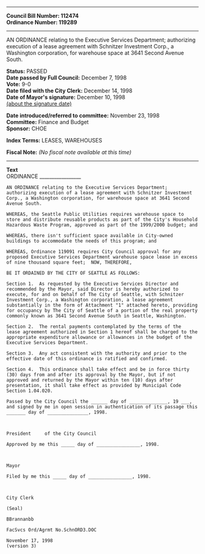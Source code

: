 * * * * *  
  
**Council Bill Number: [](#h0)[](#h2)112474**   
**Ordinance Number: 119289**  
  
* * * * *  
  
AN ORDINANCE relating to the Executive Services Department; authorizing execution of a lease agreement with Schnitzer Investment Corp., a Washington corporation, for warehouse space at 3641 Second Avenue South.  
  
**Status:** PASSED   
**Date passed by Full Council:** December 7, 1998   
**Vote:** 9-0   
**Date filed with the City Clerk:** December 14, 1998   
**Date of Mayor's signature:** December 10, 1998   
[(about the signature date)](/~public/approvaldate.htm)   
  
  
**Date introduced/referred to committee:** November 23, 1998   
**Committee:** Finance and Budget   
**Sponsor:** CHOE   
  
**Index Terms:** LEASES, WAREHOUSES  
  
**Fiscal Note:** *(No fiscal note available at this time)*  
  
* * * * *  
  
**Text**  
    ORDINANCE _________________  
  
    AN ORDINANCE relating to the Executive Services Department;  
    authorizing execution of a lease agreement with Schnitzer Investment  
    Corp., a Washington corporation, for warehouse space at 3641 Second  
    Avenue South.  
  
    WHEREAS, the Seattle Public Utilities requires warehouse space to  
    store and distribute reusable products as part of the City's Household  
    Hazardous Waste Program, approved as part of the 1999/2000 budget; and  
  
    WHEREAS, there isn't sufficient space available in City-owned  
    buildings to accommodate the needs of this program; and  
  
    WHEREAS, Ordinance 119091 requires City Council approval for any  
    proposed Executive Services Department warehouse space lease in excess  
    of nine thousand square feet;  NOW, THEREFORE,  
  
    BE IT ORDAINED BY THE CITY OF SEATTLE AS FOLLOWS:  
  
    Section 1.  As requested by the Executive Services Director and  
    recommended by the Mayor, said Director is hereby authorized to  
    execute, for and on behalf of The City of Seattle, with Schnitzer  
    Investment Corp., a Washington corporation, a lease agreement  
    substantially in the form of Attachment "1" attached hereto, providing  
    for occupancy by The City of Seattle of a portion of the real property  
    commonly known as 3641 Second Avenue South in Seattle, Washington.  
  
    Section 2.  The rental payments contemplated by the terms of the  
    lease agreement authorized in Section 1 hereof shall be charged to the  
    appropriate expenditure allowance or allowances in the budget of the  
    Executive Services Department.  
  
    Section 3.  Any act consistent with the authority and prior to the  
    effective date of this ordinance is ratified and confirmed.  
  
    Section 4.  This ordinance shall take effect and be in force thirty  
    (30) days from and after its approval by the Mayor, but if not  
    approved and returned by the Mayor within ten (10) days after  
    presentation, it shall take effect as provided by Municipal Code  
    Section 1.04.020.  
  
    Passed by the City Council the ______ day of ______________, 19 ___,  
    and signed by me in open session in authentication of its passage this  
    _______ day of _______________, 1998.  
  
                  
  
    President     of the City Council  
  
    Approved by me this _____ day of ________________, 1998.  
  
                  
  
    Mayor  
  
    Filed by me this _____ day of ________________, 1998.  
  
                  
  
    City Clerk  
  
    (Seal)  
  
    BBrannanbb  
  
    FacSvcs Ord/Agrmt No.SchnORD3.DOC  
  
    November 17, 1998  
    (version 3)  

